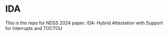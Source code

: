 # IDA
This is the repo for NDSS 2024 paper: IDA: Hybrid Attestation with Support for Interrupts and TOCTOU

